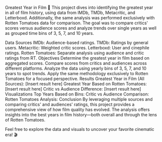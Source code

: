 Greatest Year in Film 🎥
This project dives into identifying the greatest year in all of film history, using data from IMDb, TMDb, Metacritic, and Letterboxd. Additionally, the same analysis was performed exclusively with Rotten Tomatoes data for comparison. The goal was to compare critics' scores versus audience scores and analyze trends over single years as well as grouped time bins of 3, 5, 7, and 10 years.

Data Sources
IMDb: Audience-based ratings.
TMDb: Ratings by general users.
Metacritic: Weighted critic scores.
Letterboxd: User and cinephile ratings.
Rotten Tomatoes: Separate analysis using audience and critic ratings from RT.
Objectives
Determine the greatest year in film based on aggregated scores.
Compare scores from critics and audiences across different platforms.
Analyze the data using yearly bins of 3, 5, 7, and 10 years to spot trends.
Apply the same methodology exclusively to Rotten Tomatoes for a focused perspective.
Results
Greatest Year in Film (All Sources): [Insert result here]
Greatest Year Based on Rotten Tomatoes: [Insert result here]
Critic vs Audience Difference: [Insert result here]
Visualizations
Top Years Based on Bins:
Critic vs Audience Comparison:
Rotten Tomatoes Analysis:
Conclusion
By leveraging multiple sources and comparing critics' and audiences' ratings, this project provides a comprehensive view of how film quality has evolved. The analysis offers insights into the best years in film history—both overall and through the lens of Rotten Tomatoes.

Feel free to explore the data and visuals to uncover your favorite cinematic era! 🎬
